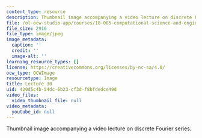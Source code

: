 ```yaml
---
content_type: resource
description: Thumbnail image accompanying a video lecture on discrete Fourier series.
file: /ol-ocw-studio-app/courses/18-085-computational-science-and-engineering-i-fall-2008/420d5c4b54dc6b23cf3df8bfdedce49d_30.jpg
file_size: 2916
file_type: image/jpeg
image_metadata:
  caption: ''
  credit: ''
  image-alt: ''
learning_resource_types: []
license: https://creativecommons.org/licenses/by-nc-sa/4.0/
ocw_type: OCWImage
resourcetype: Image
title: Lecture 30
uid: 420d5c4b-54dc-6b23-cf3d-f8bfdedce49d
video_files:
  video_thumbnail_file: null
video_metadata:
  youtube_id: null
---
```

Thumbnail image accompanying a video lecture on discrete Fourier series.